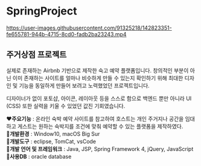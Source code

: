 # SpringProject



https://user-images.githubusercontent.com/91325218/142823351-fe655781-944b-4715-8cd0-fadb2ba23243.mp4

## 주거상점 프로젝트

실제로 존재하는 Airbnb 기반으로 제작한 숙고 예약 플랫폼입니다.
창의적인 부분이 아닌 이미 존재하는 사이트를 얼마나 비슷하게 만들 수 있는지 확인하기 위해 최대한 디자인 및 기능을 동일하게 만들어 보려고 노력했었던 프로젝트입니다.

디자이너가 없이 포토샵, 아이콘, 레이아웃 등을 스스로 함으로 백엔드 뿐만 아니라 UI (CSS) 또한 실력을 키울 수 있었던 값진 기회였습니다.

:heart:**주요기능** : 온라인 숙박 예약 사이트를 참고하여 호스트는 개인 주거지나 공간을 임대하고 게스트는 원하는 숙박지를 조건에 맞춰 예약할 수 있는 플랫폼을 제작하였다.<br>
:orange_heart:**개발환경** : Window10, macOS Big Sur<br>
:yellow_heart:**개발도구** : eclipse, TomCat, vsCode<br>
:purple_heart:**개발 언어 및 프레임워크** : Java, JSP, Spring Framework 4, jQuery, JavaScript<br>
:blue_heart:**사용DB** : oracle database<br>
